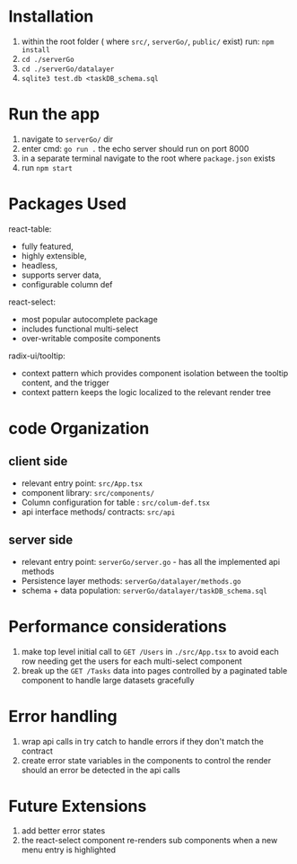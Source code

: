 # Installation

1. within the root folder ( where `src/`, `serverGo/`, `public/` exist) run: `npm install`
2. `cd ./serverGo`
3. `cd ./serverGo/datalayer`
4. `sqlite3 test.db <taskDB_schema.sql`

# Run the app

1. navigate to `serverGo/` dir
2. enter cmd: `go run .` the echo server should run on port 8000
3. in a separate terminal navigate to the root where `package.json` exists
4. run `npm start`

# Packages Used

react-table:

- fully featured,
- highly extensible,
- headless,
- supports server data,
- configurable column def

react-select:

- most popular autocomplete package
- includes functional multi-select
- over-writable composite components

radix-ui/tooltip:

- context pattern which provides component isolation between the tooltip content, and the trigger
- context pattern keeps the logic localized to the relevant render tree

# code Organization

## client side

- relevant entry point: `src/App.tsx`
- component library: `src/components/`
- Column configuration for table : `src/colum-def.tsx`
- api interface methods/ contracts: `src/api`

## server side

- relevant entry point: `serverGo/server.go` - has all the implemented api methods
- Persistence layer methods: `serverGo/datalayer/methods.go`
- schema + data population: `serverGo/datalayer/taskDB_schema.sql`

# Performance considerations

1. make top level initial call to `GET /Users` in `./src/App.tsx` to avoid each row needing get the users for each multi-select component
2. break up the `GET /Tasks` data into pages controlled by a paginated table component to handle large datasets gracefully

# Error handling

1. wrap api calls in try catch to handle errors if they don't match the contract
2. create error state variables in the components to control the render should an error be detected in the api calls

# Future Extensions

1. add better error states
2. the react-select component re-renders sub components when a new menu entry is highlighted
